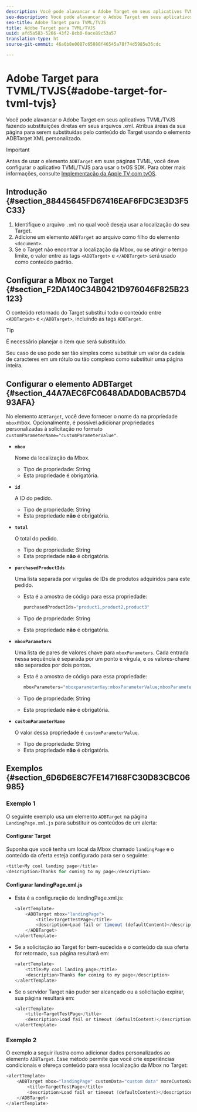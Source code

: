 ```yaml
---
description: Você pode alavancar o Adobe Target em seus aplicativos TVML/TVJS fazendo substituições diretas em seus arquivos .xml. Atribua áreas da sua página para serem substituídas pelo conteúdo do Target usando o elemento ADBTarget XML personalizado.
seo-description: Você pode alavancar o Adobe Target em seus aplicativos TVML/TVJS fazendo substituições diretas em seus arquivos .xml. Atribua áreas da sua página para serem substituídas pelo conteúdo do Target usando o elemento ADBTarget XML personalizado.
seo-title: Adobe Target para TVML/TVJS
title: Adobe Target para TVML/TVJS
uuid: afd5a583-5266-43f2-8cb0-0ace89c53a57
translation-type: ht
source-git-commit: 46a0b8e0087c65880f46545a78f74d5985e36cdc

---
```



# Adobe Target para TVML/TVJS{#adobe-target-for-tvml-tvjs}

Você pode alavancar o Adobe Target em seus aplicativos TVML/TVJS fazendo substituições diretas em seus arquivos .xml. Atribua áreas da sua página para serem substituídas pelo conteúdo do Target usando o elemento ADBTarget XML personalizado.

>[!IMPORTANT]
>
>Antes de usar o elemento `ADBTarget` em suas páginas TVML, você deve configurar o aplicativo TVML/TVJS para usar o tvOS SDK. Para obter mais informações, consulte [Implementação da Apple TV com tvOS](/help/ios/apple-tv-implementation-tvos/apple-tv-implementation-tvos.md).

## Introdução {#section_88445645FD67416EAF6FDC3E3D3F5C33}

1. Identifique o arquivo `.xml` no qual você deseja usar a localização do seu Target.
1. Adicione um elemento `ADBTarget` ao arquivo como filho do elemento `<document>`.
1. Se o Target não encontrar a localização da Mbox, ou se atingir o tempo limite, o valor entre as tags `<ADBTarget>` e `</ADBTarget>` será usado como conteúdo padrão.

## Configurar a Mbox no Target {#section_F2DA140C34B0421D976046F825B23123}

O conteúdo retornado do Target substitui todo o conteúdo entre `<ADBTarget>` e `</ADBTarget>`, incluindo as tags `ADBTarget`.

>[!TIP]
>
>É necessário planejar o item que será substituído.

Seu caso de uso pode ser tão simples como substituir um valor da cadeia de caracteres em um rótulo ou tão complexo como substituir uma página inteira.

## Configurar o elemento ADBTarget {#section_44A7AEC6FC0648ADAD0BACB57D493AFA}

No elemento `ADBTarget`, você deve fornecer o nome da na propriedade `mbox`mbox. Opcionalmente, é possível adicionar propriedades personalizadas à solicitação no formato `customParameterName="customParameterValue"`.

* **`mbox`**

   Nome da localização da Mbox.

   * Tipo de propriedade: String
   * Esta propriedade é obrigatória.

* **`id`**

   A ID do pedido.

   * Tipo de propriedade: String
   * Esta propriedade **não** é obrigatória.

* **`total`**

   O total do pedido.

   * Tipo de propriedade: String
   * Esta propriedade **não** é obrigatória.

* **`purchasedProductIds`**

   Uma lista separada por vírgulas de IDs de produtos adquiridos para este pedido.

   * Esta é a amostra de código para essa propriedade:


      ```objective-c
      purchasedProductIds="product1,product2,product3" 
      ```

   * Tipo de propriedade: String
   * Esta propriedade **não** é obrigatória.

* **`mboxParameters`**

   Uma lista de pares de valores chave para `mboxParameters`. Cada entrada nessa sequência é separada por um ponto e vírgula, e os valores-chave são separados por dois pontos.

   * Esta é a amostra de código para essa propriedade:

      ```objective-c
      mboxParameters="mboxparameterKey:mboxParameterValue;mboxParameterKey1:mboxParameterValue1;mboxParameterKey2:mboxParameterValue2"
      ```

   * Tipo de propriedade: String
   * Esta propriedade **não** é obrigatória.

* **`customParameterName`**

   O valor dessa propriedade é `customParameterValue`.

   * Tipo de propriedade: String
   * Esta propriedade **não** é obrigatória.


## Exemplos {#section_6D6D6E8C7FE147168FC30D83CBC06985}

### Exemplo 1

O seguinte exemplo usa um elemento `ADBTarget` na página `LandingPage.xml.js` para substituir os conteúdos de um alerta:

#### Configurar Target

Suponha que você tenha um local da Mbox chamado `landingPage` e o conteúdo da oferta esteja configurado para ser o seguinte:

```objective-c
<title>My cool landing page</title> 
<description>Thanks for coming to my page</description> 
```

#### Configurar landingPage.xml.js

* Esta é a configuração de landingPage.xml.js:

   ```js
   <alertTemplate> 
       <ADBTarget mbox="landingPage">  
           <title>TargetTestPage</title> 
           <description>Load fail or timeout (defaultContent)</description> 
       </ADBTarget>  
   </alertTemplate> 
   ```

* Se a solicitação ao Target for bem-sucedida e o conteúdo da sua oferta for retornado, sua página resultará em:

   ```objective-c
   <alertTemplate> 
       <title>My cool landing page</title> 
       <description>Thanks for coming to my page</description> 
   </alertTemplate>
   ```

* Se o servidor Target não puder ser alcançado ou a solicitação expirar, sua página resultará em:

   ```objective-c
   <alertTemplate> 
       <title>TargetTestPage</title> 
       <description>Load fail or timeout (defaultContent)</description> 
   </alertTemplate>
   ```

### Exemplo 2

O exemplo a seguir ilustra como adicionar dados personalizados ao elemento `ADBTarget`. Esse método permite que você crie experiências condicionais e ofereça conteúdo para essa localização da Mbox no Target:

```objective-c
<alertTemplate> 
    <ADBTarget mbox="landingPage" customData="custom data" moreCustomData="more custom data"> 
        <title>TargetTestPage</title> 
        <description>Load fail or timeout (defaultContent)</description> 
    </ADBTarget>  
</alertTemplate>
```
